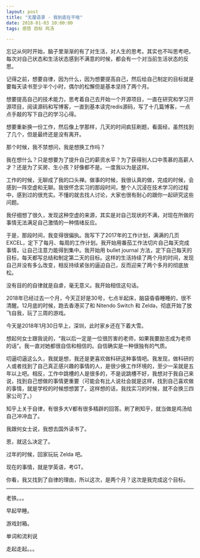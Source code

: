 ```yaml
---
layout: post
title: "无厘语录 - 我到底在干啥"
date: 2018-01-03 10:00:00
tags: 感悟 目标 鸡汤

---
```


忘记从何时开始，脑子里渐渐的有了对生活，对人生的思考。其实也不叫思考吧，每次对自己状态和生活状态感到不满意的时候，都会有一个对当前生活状态的反思。

记得之前，想要自律，因为什么，因为想要提高自己，然后给自己制定的目标就是要每天读书至少半个小时，偶尔的松懈但是基本坚持了两个月。

想要提高自己的技术能力，思考着自己去开始一个开源项目，一直在研究和学习开源项目，阅读源码和写博客，一直到基本读完redis源码，写了十几篇博客，一点点手敲的写下自己的学习心得。

想要重新换一份工作，然后像上学那样，几天的时间疯狂刷题，看面经，虽然找到了几个，但是最终还是没有离开。

那个时候，我不禁想问，我是想换工作吗？

我在想什么？只是想要为了提升自己的薪资水平？为了获得别人口中羡慕的高薪人才？还是为了买房、生小孩？好像都不是。一度我以为是这样。

工作的时候，无聊成了我的口头禅。做事的时候，我很认真的做，完成的时候，会感到一阵空虚和无聊。我很怀念实习的那段时间，整个人沉浸在技术学习的过程中，感到过的很充实。不懂的就去找人讨论，大家也很有耐心的跟你一起研究这些问题。

我仔细想了很久，发现这种空虚的来源，其实是对自己现状的不满，对现在所做的事情无法满足自己激情的一种情绪反应。

于是，那段时间，我变得很偏执。我写下了2017年的工作计划，满满的几页EXCEL，定下了每月、每周的工作计划。我开始用番茄工作法切片自己每天完成事情，让自己注意力能得到集中。我开始用 bullet journal 方法，定下自己每天的目标，每天都写总结和制定第二天的目标。这样的生活持续了两个月的时间，发现自己并没有多么改变，相反持续紧张的逼迫自己，反而迎来了两个多月的彻底放松。

没有目的的自律就是自虐，毫无意义。我开始相信这句话。

2018年已经过去一个月，今天正好是30号，七点半起床，脑袋昏昏睡睡的，很不清醒。12月底的时候，跑去香港买了和 Nitendo Switch 和 Zelda，彻底开始了放飞自我，玩了三周的游戏。

今天是2018年1月30日早上，深圳，此时家乡还在下着大雪。

想起何女士跟我说的，“我以后一定是一位很厉害的老师，如果我要励志成为老师的话”。我一直对她都很自信和相信的。自信确实是一种很独有的气质。

叨逼叨逼这么久，我就是想，我还是更喜欢做科研这种事情吧。我发现，做科研的人或者找到了自己真正感兴趣的事情的人，是很少换工作环境的，至少一呆就是五年以上吧。相反，工作中跳槽的人是很多的，不是说跳槽不好，我想对于我自己来说，找到自己想做的事情更重要（可能会有比人说社会就是这样，找到自己喜欢做的事情，就是学校的时候想想罢了。这样想的话，我找实习的时候，就不会换三四家公司了。）

知乎上关于自律，有很多大V都有很多精辟的回答。刷了刷知乎，就当做是鸡汤给自己冲冲血了。

我跟何女士说，我想去国外读书了。

恩，就这么决定了。

过年的时候，回家玩玩 Zelda 吧。

现在的事情，就是学英语，考GT。

你看，我又找到了自律的理由，所以这次，是两个月？这次是我完成这个目标。

---

老铁。。。

早起早睡。

游戏封箱。

单词和流利说

走起走起。。。
